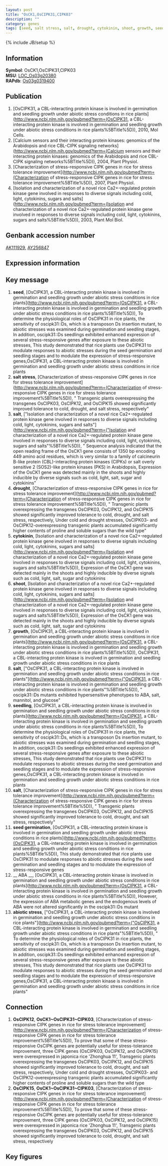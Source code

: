 ```yaml
---
layout: post
title: "OsCK1,OsCIPK31,CIPK03"
description: ""
category: genes
tags: [seed, salt stress, salt, drought, cytokinin, shoot, growth, seedling, seed germination,  ABA , abiotic stress]
---
```

{% include JB/setup %}

## Information
__Symbol__: OsCK1,OsCIPK31,CIPK03  
__MSU__: [LOC_Os03g20380](http://rice.plantbiology.msu.edu/cgi-bin/ORF_infopage.cgi?orf=LOC_Os03g20380)  
__RAPdb__: [Os03g0319400](http://rapdb.dna.affrc.go.jp/viewer/gbrowse_details/irgsp1?name=Os03g0319400)  

## Publication
1. [OsCIPK31, a CBL-interacting protein kinase is involved in germination and seedling growth under abiotic stress conditions in rice plants](http://www.ncbi.nlm.nih.gov/pubmed?term=(OsCIPK31, a CBL-interacting protein kinase is involved in germination and seedling growth under abiotic stress conditions in rice plants%5BTitle%5D)), 2010, Mol Cells.
2. [Calcium sensors and their interacting protein kinases: genomics of the Arabidopsis and rice CBL-CIPK signaling networks](http://www.ncbi.nlm.nih.gov/pubmed?term=(Calcium sensors and their interacting protein kinases: genomics of the Arabidopsis and rice CBL-CIPK signaling networks%5BTitle%5D)), 2004, Plant Physiol.
3. [Characterization of stress-responsive CIPK genes in rice for stress tolerance improvement](http://www.ncbi.nlm.nih.gov/pubmed?term=(Characterization of stress-responsive CIPK genes in rice for stress tolerance improvement%5BTitle%5D)), 2007, Plant Physiol.
4. [Isolation and characterization of a novel rice Ca2+-regulated protein kinase gene involved in responses to diverse signals including cold, light, cytokinins, sugars and salts](http://www.ncbi.nlm.nih.gov/pubmed?term=(Isolation and characterization of a novel rice Ca2+-regulated protein kinase gene involved in responses to diverse signals including cold, light, cytokinins, sugars and salts%5BTitle%5D)), 2003, Plant Mol Biol.

## Genbank accession number
[AK111929](http://www.ncbi.nlm.nih.gov/nuccore/AK111929), [AY256847](http://www.ncbi.nlm.nih.gov/nuccore/AY256847)

## Expression information

## Key message
1. __seed__, [OsCIPK31, a CBL-interacting protein kinase is involved in germination and seedling growth under abiotic stress conditions in rice plants](http://www.ncbi.nlm.nih.gov/pubmed?term=(OsCIPK31, a CBL-interacting protein kinase is involved in germination and seedling growth under abiotic stress conditions in rice plants%5BTitle%5D)),  To determine the physiological roles of OsCIPK31 in rice plants, the sensitivity of oscipk31::Ds, which is a transposon Ds insertion mutant, to abiotic stresses was examined during germination and seedling stages, In addition, oscipk31::Ds seedlings exhibited enhanced expression of several stress-responsive genes after exposure to these abiotic stresses, This study demonstrated that rice plants use OsCIPK31 to modulate responses to abiotic stresses during the seed germination and seedling stages and to modulate the expression of stress-responsive genes,OsCIPK31, a CBL-interacting protein kinase is involved in germination and seedling growth under abiotic stress conditions in rice plants
2. __salt stress__, [Characterization of stress-responsive CIPK genes in rice for stress tolerance improvement](http://www.ncbi.nlm.nih.gov/pubmed?term=(Characterization of stress-responsive CIPK genes in rice for stress tolerance improvement%5BTitle%5D)), " Transgenic plants overexpressing the transgenes OsCIPK03, OsCIPK12, and OsCIPK15 showed significantly improved tolerance to cold, drought, and salt stress, respectively"
3. __salt__, ["Isolation and characterization of a novel rice Ca2+-regulated protein kinase gene involved in responses to diverse signals including cold, light, cytokinins, sugars and salts"](http://www.ncbi.nlm.nih.gov/pubmed?term=("Isolation and characterization of a novel rice Ca2+-regulated protein kinase gene involved in responses to diverse signals including cold, light, cytokinins, sugars and salts"%5BTitle%5D)), " Sequence analysis indicated that the open reading frame of the OsCK1 gene consists of 1350 bp encoding 449 amino acid residues, which is very similar to a family of calcineurin B-like protein (CBL)-interacting protein kinases (CIPKs) or salt overly sensitive 2 (SOS2)-like protein kinases (PKS) in Arabidopsis, Expression of the OsCK1 gene was detected mainly in the shoots and highly inducible by diverse signals such as cold, light, salt, sugar and cytokinins"
4. __drought__, [Characterization of stress-responsive CIPK genes in rice for stress tolerance improvement](http://www.ncbi.nlm.nih.gov/pubmed?term=(Characterization of stress-responsive CIPK genes in rice for stress tolerance improvement%5BTitle%5D)), " Transgenic plants overexpressing the transgenes OsCIPK03, OsCIPK12, and OsCIPK15 showed significantly improved tolerance to cold, drought, and salt stress, respectively, Under cold and drought stresses, OsCIPK03- and OsCIPK12-overexpressing transgenic plants accumulated significantly higher contents of proline and soluble sugars than the wild type"
5. __cytokinin__, [Isolation and characterization of a novel rice Ca2+-regulated protein kinase gene involved in responses to diverse signals including cold, light, cytokinins, sugars and salts](http://www.ncbi.nlm.nih.gov/pubmed?term=(Isolation and characterization of a novel rice Ca2+-regulated protein kinase gene involved in responses to diverse signals including cold, light, cytokinins, sugars and salts%5BTitle%5D)),  Expression of the OsCK1 gene was detected mainly in the shoots and highly inducible by diverse signals such as cold, light, salt, sugar and cytokinins
6. __shoot__, [Isolation and characterization of a novel rice Ca2+-regulated protein kinase gene involved in responses to diverse signals including cold, light, cytokinins, sugars and salts](http://www.ncbi.nlm.nih.gov/pubmed?term=(Isolation and characterization of a novel rice Ca2+-regulated protein kinase gene involved in responses to diverse signals including cold, light, cytokinins, sugars and salts%5BTitle%5D)),  Expression of the OsCK1 gene was detected mainly in the shoots and highly inducible by diverse signals such as cold, light, salt, sugar and cytokinins
7. __growth__, [OsCIPK31, a CBL-interacting protein kinase is involved in germination and seedling growth under abiotic stress conditions in rice plants](http://www.ncbi.nlm.nih.gov/pubmed?term=(OsCIPK31, a CBL-interacting protein kinase is involved in germination and seedling growth under abiotic stress conditions in rice plants%5BTitle%5D)), OsCIPK31, a CBL-interacting protein kinase is involved in germination and seedling growth under abiotic stress conditions in rice plants
8. __salt__, ["OsCIPK31, a CBL-interacting protein kinase is involved in germination and seedling growth under abiotic stress conditions in rice plants"](http://www.ncbi.nlm.nih.gov/pubmed?term=("OsCIPK31, a CBL-interacting protein kinase is involved in germination and seedling growth under abiotic stress conditions in rice plants"%5BTitle%5D)), " oscipk31::Ds mutants exhibited hypersensitive phenotypes to ABA, salt, mannitol, and glucose"
9. __seedling__, [OsCIPK31, a CBL-interacting protein kinase is involved in germination and seedling growth under abiotic stress conditions in rice plants](http://www.ncbi.nlm.nih.gov/pubmed?term=(OsCIPK31, a CBL-interacting protein kinase is involved in germination and seedling growth under abiotic stress conditions in rice plants%5BTitle%5D)),  To determine the physiological roles of OsCIPK31 in rice plants, the sensitivity of oscipk31::Ds, which is a transposon Ds insertion mutant, to abiotic stresses was examined during germination and seedling stages, In addition, oscipk31::Ds seedlings exhibited enhanced expression of several stress-responsive genes after exposure to these abiotic stresses, This study demonstrated that rice plants use OsCIPK31 to modulate responses to abiotic stresses during the seed germination and seedling stages and to modulate the expression of stress-responsive genes,OsCIPK31, a CBL-interacting protein kinase is involved in germination and seedling growth under abiotic stress conditions in rice plants
10. __salt__, [Characterization of stress-responsive CIPK genes in rice for stress tolerance improvement](http://www.ncbi.nlm.nih.gov/pubmed?term=(Characterization of stress-responsive CIPK genes in rice for stress tolerance improvement%5BTitle%5D)), " Transgenic plants overexpressing the transgenes OsCIPK03, OsCIPK12, and OsCIPK15 showed significantly improved tolerance to cold, drought, and salt stress, respectively"
11. __seed germination__, [OsCIPK31, a CBL-interacting protein kinase is involved in germination and seedling growth under abiotic stress conditions in rice plants](http://www.ncbi.nlm.nih.gov/pubmed?term=(OsCIPK31, a CBL-interacting protein kinase is involved in germination and seedling growth under abiotic stress conditions in rice plants%5BTitle%5D)),  This study demonstrated that rice plants use OsCIPK31 to modulate responses to abiotic stresses during the seed germination and seedling stages and to modulate the expression of stress-responsive genes
12. __ ABA __, [OsCIPK31, a CBL-interacting protein kinase is involved in germination and seedling growth under abiotic stress conditions in rice plants](http://www.ncbi.nlm.nih.gov/pubmed?term=(OsCIPK31, a CBL-interacting protein kinase is involved in germination and seedling growth under abiotic stress conditions in rice plants%5BTitle%5D)),  However, the expression of ABA metabolic genes and the endogenous levels of ABA were not altered significantly in the oscipk31::Ds mutant
13. __abiotic stress__, ["OsCIPK31, a CBL-interacting protein kinase is involved in germination and seedling growth under abiotic stress conditions in rice plants"](http://www.ncbi.nlm.nih.gov/pubmed?term=("OsCIPK31, a CBL-interacting protein kinase is involved in germination and seedling growth under abiotic stress conditions in rice plants"%5BTitle%5D)), " To determine the physiological roles of OsCIPK31 in rice plants, the sensitivity of oscipk31::Ds, which is a transposon Ds insertion mutant, to abiotic stresses was examined during germination and seedling stages, In addition, oscipk31::Ds seedlings exhibited enhanced expression of several stress-responsive genes after exposure to these abiotic stresses, This study demonstrated that rice plants use OsCIPK31 to modulate responses to abiotic stresses during the seed germination and seedling stages and to modulate the expression of stress-responsive genes,OsCIPK31, a CBL-interacting protein kinase is involved in germination and seedling growth under abiotic stress conditions in rice plants"

## Connection
1. __OsCIPK12__, __OsCK1~OsCIPK31~CIPK03__, [Characterization of stress-responsive CIPK genes in rice for stress tolerance improvement](http://www.ncbi.nlm.nih.gov/pubmed?term=(Characterization of stress-responsive CIPK genes in rice for stress tolerance improvement%5BTitle%5D)),  To prove that some of these stress-responsive OsCIPK genes are potentially useful for stress-tolerance improvement, three CIPK genes (OsCIPK03, OsCIPK12, and OsCIPK15) were overexpressed in japonica rice 'Zhonghua 11', Transgenic plants overexpressing the transgenes OsCIPK03, OsCIPK12, and OsCIPK15 showed significantly improved tolerance to cold, drought, and salt stress, respectively, Under cold and drought stresses, OsCIPK03- and OsCIPK12-overexpressing transgenic plants accumulated significantly higher contents of proline and soluble sugars than the wild type
2. __OsCIPK15__, __OsCK1~OsCIPK31~CIPK03__, [Characterization of stress-responsive CIPK genes in rice for stress tolerance improvement](http://www.ncbi.nlm.nih.gov/pubmed?term=(Characterization of stress-responsive CIPK genes in rice for stress tolerance improvement%5BTitle%5D)),  To prove that some of these stress-responsive OsCIPK genes are potentially useful for stress-tolerance improvement, three CIPK genes (OsCIPK03, OsCIPK12, and OsCIPK15) were overexpressed in japonica rice 'Zhonghua 11', Transgenic plants overexpressing the transgenes OsCIPK03, OsCIPK12, and OsCIPK15 showed significantly improved tolerance to cold, drought, and salt stress, respectively

## Key figures


